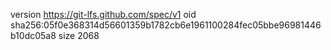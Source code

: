 version https://git-lfs.github.com/spec/v1
oid sha256:05f0e368314d56601359b1782cb6e1961100284fec05bbe96981446b10dc05a8
size 2068
